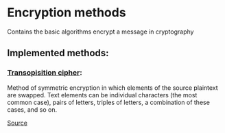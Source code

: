 # Encryption methods

Contains the basic algorithms encrypt a message in cryptography

## Implemented methods:

### [Transopisition cipher](https://en.wikipedia.org/wiki/Transposition_cipher):
Method of symmetric encryption in which elements of the source plaintext are swapped. Text elements can be individual characters (the most common case),
pairs of letters, triples of letters, a combination of these cases, and so on.

[Source](https://github.com/ExcpOccured/EncryptionMethods/blob/master/EncryptionMethods/src/TranspositionCipher.cpp)

### 